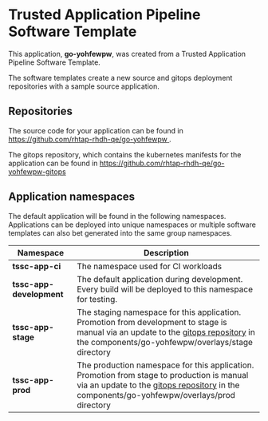 # Trusted Application Pipeline Software Template

This application, **go-yohfewpw**, was created from a Trusted Application Pipeline Software Template.

The software templates create a new source and gitops deployment repositories with a sample source application. 

## Repositories

The source code for your application can be found in [https://github.com/rhtap-rhdh-qe/go-yohfewpw ](https://github.com/rhtap-rhdh-qe/go-yohfewpw ).
 
The gitops repository, which contains the kubernetes manifests for the application can be found in 
[https://github.com/rhtap-rhdh-qe/go-yohfewpw-gitops ](https://github.com/rhtap-rhdh-qe/go-yohfewpw-gitops ) 

## Application namespaces 

The default application will be found in the following namespaces. Applications can be deployed into unique namespaces or multiple software templates can also bet generated into the same group namespaces.  

|  Namespace   |  Description   |  
| -------- | -------- |
| **tssc-app-ci** | The namespace used for CI workloads |
| **tssc-app-development** | The default application during development. Every build will be deployed to this namespace for testing. |
| **tssc-app-stage** | The staging namespace for this application. Promotion from development to stage is manual via an update to the [gitops repository](https://github.com/rhtap-rhdh-qe/go-yohfewpw-gitops ) in the components/go-yohfewpw/overlays/stage directory |
| **tssc-app-prod** | The production namespace for this application. Promotion from stage to production is manual via an update to the [gitops repository](https://github.com/rhtap-rhdh-qe/go-yohfewpw-gitops ) in the components/go-yohfewpw/overlays/prod directory |